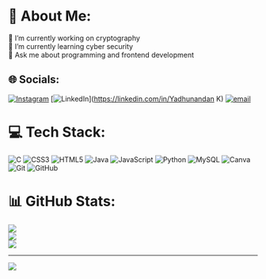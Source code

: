 # 💫 About Me:
🔭 I’m currently working on cryptography<br>🌱 I’m currently learning cyber security<br>💬 Ask me about programming and frontend development<br>


## 🌐 Socials:
[![Instagram](https://img.shields.io/badge/Instagram-%23E4405F.svg?logo=Instagram&logoColor=white)](https://instagram.com/_yadhunandan_k_gowda_) [![LinkedIn](https://img.shields.io/badge/LinkedIn-%230077B5.svg?logo=linkedin&logoColor=white)](https://linkedin.com/in/Yadhunandan K) [![email](https://img.shields.io/badge/Email-D14836?logo=gmail&logoColor=white)](mailto:yaduyadunandan71@gmail.com) 

# 💻 Tech Stack:
![C](https://img.shields.io/badge/c-%2300599C.svg?style=flat&logo=c&logoColor=white) ![CSS3](https://img.shields.io/badge/css3-%231572B6.svg?style=flat&logo=css3&logoColor=white) ![HTML5](https://img.shields.io/badge/html5-%23E34F26.svg?style=flat&logo=html5&logoColor=white) ![Java](https://img.shields.io/badge/java-%23ED8B00.svg?style=flat&logo=openjdk&logoColor=white) ![JavaScript](https://img.shields.io/badge/javascript-%23323330.svg?style=flat&logo=javascript&logoColor=%23F7DF1E) ![Python](https://img.shields.io/badge/python-3670A0?style=flat&logo=python&logoColor=ffdd54) ![MySQL](https://img.shields.io/badge/mysql-4479A1.svg?style=flat&logo=mysql&logoColor=white) ![Canva](https://img.shields.io/badge/Canva-%2300C4CC.svg?style=flat&logo=Canva&logoColor=white) ![Git](https://img.shields.io/badge/git-%23F05033.svg?style=flat&logo=git&logoColor=white) ![GitHub](https://img.shields.io/badge/github-%23121011.svg?style=flat&logo=github&logoColor=white)
# 📊 GitHub Stats:
![](https://github-readme-stats.vercel.app/api?username=yadhunandan-pixel&theme=dark&hide_border=true&include_all_commits=true&count_private=true)<br/>
![](https://nirzak-streak-stats.vercel.app/?user=yadhunandan-pixel&theme=dark&hide_border=true)<br/>
![](https://github-readme-stats.vercel.app/api/top-langs/?username=yadhunandan-pixel&theme=dark&hide_border=true&include_all_commits=true&count_private=true&layout=compact)

---
[![](https://visitcount.itsvg.in/api?id=yadhunandan-pixel&icon=0&color=0)](https://visitcount.itsvg.in)
